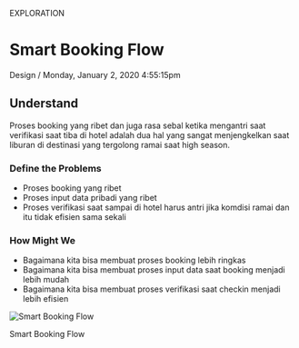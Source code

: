 <p class="type">EXPLORATION</p>

# Smart Booking Flow

<p class="meta">Design  /  Monday, January 2, 2020 4:55:15pm</p>

## Understand

Proses booking yang ribet dan juga rasa sebal ketika mengantri saat verifikasi saat tiba di hotel adalah dua hal yang sangat menjengkelkan saat liburan di destinasi yang tergolong ramai saat high season.

### Define the Problems

- Proses booking yang ribet
- Proses input data pribadi yang ribet
- Proses verifikasi saat sampai di hotel harus antri jika komdisi ramai dan itu tidak efisien sama sekali

### How Might We

- Bagaimana kita bisa membuat proses booking lebih ringkas
- Bagaimana kita bisa membuat proses input data saat booking menjadi lebih mudah
- Bagaimana kita bisa membuat proses verifikasi saat checkin menjadi lebih efisien

![Smart Booking Flow](https://farooq-agent.web.app/assets/images/works/details/225-smart-booking-flow/smart-booking-flow.jpg)

<p class="caption">Smart Booking Flow</p>
